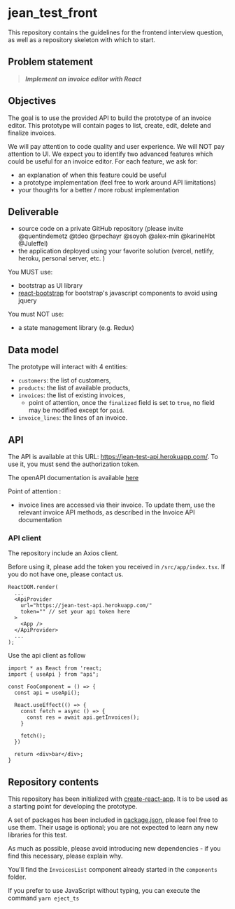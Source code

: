 # jean_test_front

This repository contains the guidelines for the frontend interview question, as well as a repository skeleton with which to start.

## Problem statement

> ***Implement an invoice editor with React***


## Objectives

The goal is to use the provided API to build the prototype of an invoice editor.
This prototype will contain pages to list, create, edit, delete and finalize invoices.

We will pay attention to code quality and user experience. We will NOT pay attention to UI.
We expect you to identify two advanced features which could be useful for an invoice editor. For each feature, we ask for:
- an explanation of when this feature could be useful
- a prototype implementation (feel free to work around API limitations)
- your thoughts for a better / more robust implementation

## Deliverable

- source code on a private GitHub repository (please invite @quentindemetz @tdeo @rpechayr @soyoh @alex-min @karineHbt @Juleffel)
- the application deployed using your favorite solution (vercel, netlify, heroku, personal server, etc. )

You MUST use:
- bootstrap as UI library
- [react-bootstrap](https://react-bootstrap.github.io/) for bootstrap's javascript components to avoid using jquery

You must NOT use:
- a state management library (e.g. Redux)

## Data model

The prototype will interact with 4 entities:
- `customers`: the list of customers,
- `products`: the list of available products,
- `invoices`: the list of existing invoices,
  - point of attention, once the `finalized` field is set to `true`, no field may be modified except for `paid`.
- `invoice_lines`: the lines of an invoice.


## API

The API is available at this URL: https://jean-test-api.herokuapp.com/. To use it, you 
must send the authorization token.

The openAPI documentation is available [here](https://jean-test-api.herokuapp.com/api-docs/index.html)

Point of attention :
- invoice lines are accessed via their invoice. To update them, use the relevant invoice API methods, as described in the Invoice API documentation

### API client

The repository include an Axios client.

Before using it, please add the token you received in `/src/app/index.tsx`.
If you do not have one, please contact us.

```
ReactDOM.render(
  ...
  <ApiProvider
    url="https://jean-test-api.herokuapp.com/"
    token="" // set your api token here
  >
    <App />
  </ApiProvider>
  ...
);
```

Use the api client as follow

```
import * as React from 'react;
import { useApi } from "api";

const FooComponent = () => {
  const api = useApi();

  React.useEffect(() => {
    const fetch = async () => {
      const res = await api.getInvoices();
    }

    fetch();
  })

  return <div>bar</div>;
}
```
## Repository contents

This repository has been initialized with [create-react-app](https://github.com/facebook/create-react-app). It is to be used as a starting point for developing the prototype.

A set of packages has been included in [package.json](./package.json), please feel free to use them. Their usage is optional; you are not expected to learn any new libraries for this test.

As much as possible, please avoid introducing new dependencies - if you find this necessary, please explain why.

You'll find the `InvoicesList` component already started in the `components` folder.

If you prefer to use JavaScript without typing, you can execute the command `yarn eject_ts`
